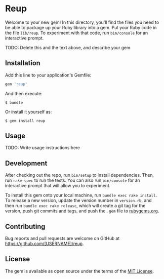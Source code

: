 # Reup

Welcome to your new gem! In this directory, you'll find the files you need to be able to package up your Ruby library into a gem. Put your Ruby code in the file `lib/reup`. To experiment with that code, run `bin/console` for an interactive prompt.

TODO: Delete this and the text above, and describe your gem

## Installation

Add this line to your application's Gemfile:

```ruby
gem 'reup'
```

And then execute:

    $ bundle

Or install it yourself as:

    $ gem install reup

## Usage

TODO: Write usage instructions here

## Development

After checking out the repo, run `bin/setup` to install dependencies. Then, run `rake spec` to run the tests. You can also run `bin/console` for an interactive prompt that will allow you to experiment.

To install this gem onto your local machine, run `bundle exec rake install`. To release a new version, update the version number in `version.rb`, and then run `bundle exec rake release`, which will create a git tag for the version, push git commits and tags, and push the `.gem` file to [rubygems.org](https://rubygems.org).

## Contributing

Bug reports and pull requests are welcome on GitHub at https://github.com/[USERNAME]/reup.


## License

The gem is available as open source under the terms of the [MIT License](http://opensource.org/licenses/MIT).

